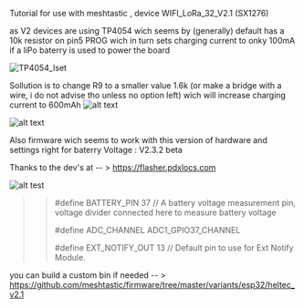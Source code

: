 Tutorial for use with meshtastic , device WIFI_LoRa_32_V2.1  (SX1276)

as V2 devices are using TP4054 wich seems by (generally) default has a 10k resistor on pin5 PROG
wich in turn sets charging current to onky 100mA if a liPo baterry is used to power the board

![TP4054_Iset](https://github.com/user-attachments/assets/a9fbdb11-3987-4524-9acf-0f513392b475)

Sollution is to change R9 to a smaller value 1.6k (or make a bridge with a wire, i do not advise tho unless no option left) wich will increase charging current to 600mAh
![alt text](https://github.com/yo8aiv/WIFI_LoRa_32_V2_charging_mod/blob/main/WIFI-LoRa-32-V2.1.png)

![alt text](https://github.com/yo8aiv/WIFI_LoRa_32_V2_charging_mod/blob/main/back.jpg)

Also firmware wich seems to work with this version of hardware and settings right for baterry Voltage : V2.3.2 beta
 
 Thanks to the dev's at -- > https://flasher.pdxlocs.com

![alt test](https://github.com/yo8aiv/WIFI_LoRa_32_V2_charging_mod/blob/main/Meshtastic%20ESP32%20Web%20Installer.png)
 
>>  #define BATTERY_PIN 37 // A battery voltage measurement pin, voltage divider connected here to measure battery voltage
>> 
>>  #define ADC_CHANNEL ADC1_GPIO37_CHANNEL
>> 
>>  #define EXT_NOTIFY_OUT 13 // Default pin to use for Ext Notify Module.
>>
you can build a custom bin if needed -- >  https://github.com/meshtastic/firmware/tree/master/variants/esp32/heltec_v2.1


